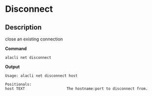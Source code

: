 # Disconnect
## Description

close an existing connection

**Command**

    alacli net disconnect

**Output**

    Usage: alacli net disconnect host

    Positionals:
    host TEXT                   The hostname:port to disconnect from.